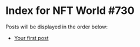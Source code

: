 # Index for NFT World #730
Posts will be displayed in the order below:

- [Your first post](./001-first.md)

